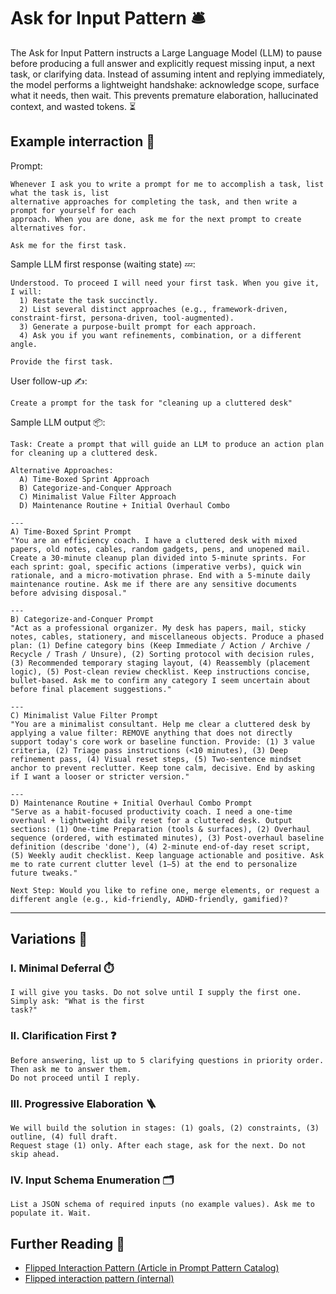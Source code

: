 # Ask for Input Pattern 🛎️

The Ask for Input Pattern instructs a Large Language Model (LLM) to pause before producing a full
answer and explicitly request missing input, a next task, or clarifying data. Instead of assuming
intent and replying immediately, the model performs a lightweight handshake: acknowledge scope,
surface what it needs, then wait. This prevents premature elaboration, hallucinated context, and
wasted tokens. ⏳

## Example interraction 🧪

Prompt:

```
Whenever I ask you to write a prompt for me to accomplish a task, list what the task is, list
alternative approaches for completing the task, and then write a prompt for yourself for each
approach. When you are done, ask me for the next prompt to create alternatives for.

Ask me for the first task.
```

Sample LLM first response (waiting state) 💤:

```
Understood. To proceed I will need your first task. When you give it, I will:
  1) Restate the task succinctly.
  2) List several distinct approaches (e.g., framework-driven, constraint-first, persona-driven, tool-augmented).
  3) Generate a purpose-built prompt for each approach.
  4) Ask you if you want refinements, combination, or a different angle.

Provide the first task.
```

User follow-up ✍️:

```
Create a prompt for the task for "cleaning up a cluttered desk"
```

Sample LLM output 📦:

```
Task: Create a prompt that will guide an LLM to produce an action plan for cleaning up a cluttered desk.

Alternative Approaches:
  A) Time-Boxed Sprint Approach
  B) Categorize-and-Conquer Approach
  C) Minimalist Value Filter Approach
  D) Maintenance Routine + Initial Overhaul Combo

---
A) Time-Boxed Sprint Prompt
"You are an efficiency coach. I have a cluttered desk with mixed papers, old notes, cables, random gadgets, pens, and unopened mail. Create a 30-minute cleanup plan divided into 5-minute sprints. For each sprint: goal, specific actions (imperative verbs), quick win rationale, and a micro-motivation phrase. End with a 5-minute daily maintenance routine. Ask me if there are any sensitive documents before advising disposal." 

---
B) Categorize-and-Conquer Prompt
"Act as a professional organizer. My desk has papers, mail, sticky notes, cables, stationery, and miscellaneous objects. Produce a phased plan: (1) Define category bins (Keep Immediate / Action / Archive / Recycle / Trash / Unsure), (2) Sorting protocol with decision rules, (3) Recommended temporary staging layout, (4) Reassembly (placement logic), (5) Post-clean review checklist. Keep instructions concise, bullet-based. Ask me to confirm any category I seem uncertain about before final placement suggestions." 

---
C) Minimalist Value Filter Prompt
"You are a minimalist consultant. Help me clear a cluttered desk by applying a value filter: REMOVE anything that does not directly support today's core work or baseline function. Provide: (1) 3 value criteria, (2) Triage pass instructions (<10 minutes), (3) Deep refinement pass, (4) Visual reset steps, (5) Two-sentence mindset anchor to prevent reclutter. Keep tone calm, decisive. End by asking if I want a looser or stricter version." 

---
D) Maintenance Routine + Initial Overhaul Combo Prompt
"Serve as a habit-focused productivity coach. I need a one-time overhaul + lightweight daily reset for a cluttered desk. Output sections: (1) One-time Preparation (tools & surfaces), (2) Overhaul sequence (ordered, with estimated minutes), (3) Post-overhaul baseline definition (describe 'done'), (4) 2-minute end-of-day reset script, (5) Weekly audit checklist. Keep language actionable and positive. Ask me to rate current clutter level (1–5) at the end to personalize future tweaks." 

Next Step: Would you like to refine one, merge elements, or request a different angle (e.g., kid-friendly, ADHD-friendly, gamified)?
```

---

## Variations 🔄

### I. Minimal Deferral ⏱️

```
I will give you tasks. Do not solve until I supply the first one. Simply ask: "What is the first
task?"
```

### II. Clarification First ❓

```
Before answering, list up to 5 clarifying questions in priority order. Then ask me to answer them.
Do not proceed until I reply.
```

### III. Progressive Elaboration 🪜

```
We will build the solution in stages: (1) goals, (2) constraints, (3) outline, (4) full draft.
Request stage (1) only. After each stage, ask for the next. Do not skip ahead.
```

### IV. Input Schema Enumeration 🗂️

```
List a JSON schema of required inputs (no example values). Ask me to populate it. Wait.
```

## Further Reading 🔗

- [Flipped Interaction Pattern (Article in Prompt Pattern Catalog)](https://arxiv.org/abs/2302.11382)
- [Flipped interaction pattern (internal)](flipped_interraction.md)
